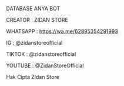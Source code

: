 DATABASE ANYA BOT

CREATOR : ZIDAN STORE

WHATSAPP : https://wa.me/62895354291993

IG : @zidanstoreofficial

TIKTOK : @zidanstoreofficial

YOUTUBE : @ZidanStoreOfficial

Hak Cipta Zidan Store

